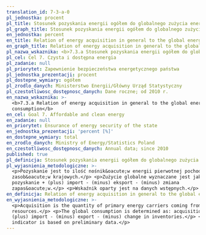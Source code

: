 ```yaml
---
translation_id: 7-3-a-0
pl_jednostka: procent
pl_title: Stosunek pozyskania energii ogółem do globalnego zużycia energii
pl_graph_title: Stosunek pozyskania energii ogółem do globalnego zużycia energii
en_jednostka: percent
en_title: Relation of energy acquisition in general to the global energy consumption
en_graph_title: Relation of energy acquisition in general to the global energy consumption
pl_nazwa_wskaznika: <b>7.3.a Stosunek pozyskania energii ogółem do globalnego zużycia energii</b>
pl_cel: Cel 7. Czysta i dostępna energia
pl_zadanie: null
pl_priorytet: Zapewnienie bezpieczeństwa energetycznego państwa
pl_jednostka_prezentacji: procent
pl_dostepne_wymiary: ogółem
pl_zrodlo_danych: Ministerstwo Energii/Główny Urząd Statystyczny
pl_czestotliwosc_dostępnosc_danych: Dane roczne; od 2010 r.
en_nazwa_wskaznika: >-
  <b>7.3.a Relation of energy acquisition in general to the global energy
  consumption</b>
en_cel: Goal 7. Affordable and clean energy
en_zadanie: null
en_priorytet: Ensurance of energy security of the state
en_jednostka_prezentacji: 'percent [%]'
en_dostepne_wymiary: total
en_zrodlo_danych: Ministry of Energy/Statistics Poland
en_czestotliwosc_dostępnosc_danych: Annual data; since 2010
published: true
pl_definicja: Stosunek pozyskania energii ogółem do globalnego zużycia energii.
pl_wyjasnienia_metodologiczne: >-
  <p>Pozyskanie jest to ilość nośnik&oacute;w energii pierwotnej pochodzącej z
  zasob&oacute;w krajowych.</p> <p>Zużycie globalne wyznaczane jest jako:
  pozyskanie + (plus) import - (minus) eksport - (minus) zmiana
  zapas&oacute;w.</p> <p>Wskaźnik oparty jest na danych wstępnych.</p>
en_definicja: Relation of energy acquisition in general to the global energy consumption.
en_wyjasnienia_metodologiczne: >-
  <p>Acquisition is the quantity of primary energy carriers coming from domestic
  resources.</p> <p>The global consumption is determined as: acquisition +
  (plus) import - (minus) export - (minus) change in inventories.</p> <p>The
  indicator is based on preliminary data.</p>
---
```

